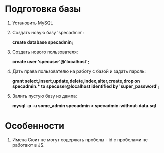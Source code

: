 
Подготовка базы
===============

1. Установить MySQL

2. Создать новую базу 'specadmin':

    **create database specadmin;**

3. Создать нового пользователя:

    **create user 'specuser'@'localhost';**

4. Дать права пользователю на работу с базой и задать пароль:

    **grant select,insert,update,delete,index,alter,create,drop on specadmin.\* to specuser@localhost identified by 'super_password';**

5. Залить пустую базу из дампа:

    **mysql -p -u some_admin specadmin < specadmin-without-data.sql**
    
    
Особенности
===========

1. Имена Сюит не могут содержать пробелы - id с пробелами не работают в JS.
    